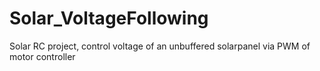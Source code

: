# Solar_VoltageFollowing
Solar RC project, control voltage of an unbuffered solarpanel via PWM of motor controller 
